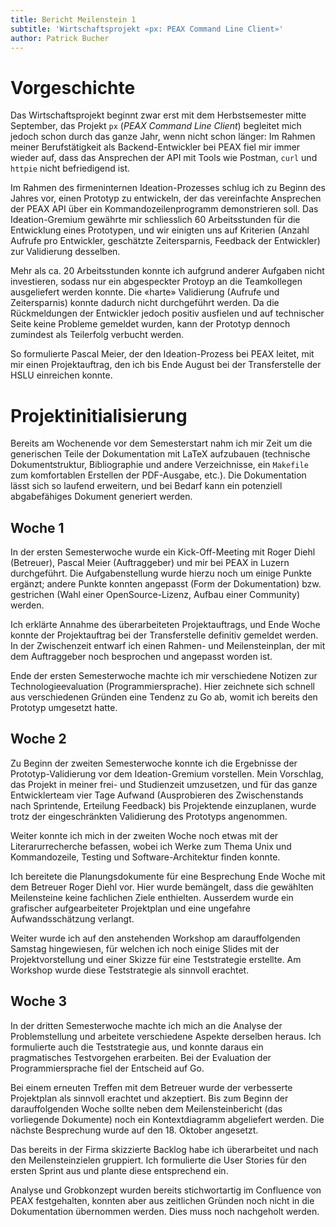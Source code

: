 ```yaml
---
title: Bericht Meilenstein 1
subtitle: 'Wirtschaftsprojekt «px: PEAX Command Line Client»'
author: Patrick Bucher
---
```


# Vorgeschichte 

Das Wirtschaftsprojekt beginnt zwar erst mit dem Herbstsemester mitte September, das Projekt `px` (_PEAX Command Line Client_) begleitet mich jedoch schon durch das ganze Jahr, wenn nicht schon länger: Im Rahmen meiner Berufstätigkeit als Backend-Entwickler bei PEAX fiel mir immer wieder auf, dass das Ansprechen der API mit Tools wie Postman, `curl` und `httpie` nicht befriedigend ist.

Im Rahmen des firmeninternen Ideation-Prozesses schlug ich zu Beginn des Jahres vor, einen Prototyp zu entwickeln, der das vereinfachte Ansprechen der PEAX API über ein Kommandozeilenprogramm demonstrieren soll. Das Ideation-Gremium gewährte mir schliesslich 60 Arbeitsstunden für die Entwicklung eines Prototypen, und wir einigten uns auf Kriterien (Anzahl Aufrufe pro Entwickler, geschätzte Zeitersparnis, Feedback der Entwickler) zur Validierung desselben.

Mehr als ca. 20 Arbeitsstunden konnte ich aufgrund anderer Aufgaben nicht investieren, sodass nur ein abgespeckter Protoyp an die Teamkollegen ausgeliefert werden konnte. Die «harte» Validierung (Aufrufe und Zeitersparnis) konnte dadurch nicht durchgeführt werden. Da die Rückmeldungen der Entwickler jedoch positiv ausfielen und auf technischer Seite keine Probleme gemeldet wurden, kann der Prototyp dennoch zumindest als Teilerfolg verbucht werden.

So formulierte Pascal Meier, der den Ideation-Prozess bei PEAX leitet, mit mir einen Projektauftrag, den ich bis Ende August bei der Transferstelle der HSLU einreichen konnte.

# Projektinitialisierung

Bereits am Wochenende vor dem Semesterstart nahm ich mir Zeit um die generischen Teile der Dokumentation mit LaTeX aufzubauen (technische Dokumentstruktur, Bibliographie und andere Verzeichnisse, ein `Makefile` zum komfortablen Erstellen der PDF-Ausgabe, etc.). Die Dokumentation lässt sich so laufend erweitern, und bei Bedarf kann ein potenziell abgabefähiges Dokument generiert werden.

## Woche 1

In der ersten Semesterwoche wurde ein Kick-Off-Meeting mit Roger Diehl (Betreuer), Pascal Meier (Auftraggeber) und mir bei PEAX in Luzern durchgeführt. Die Aufgabenstellung wurde hierzu noch um einige Punkte ergänzt; andere Punkte konnten angepasst (Form der Dokumentation) bzw. gestrichen (Wahl einer OpenSource-Lizenz, Aufbau einer Community) werden.

Ich erklärte Annahme des überarbeiteten Projektauftrags, und Ende Woche konnte der Projektauftrag bei der Transferstelle definitiv gemeldet werden. In der Zwischenzeit entwarf ich einen Rahmen- und Meilensteinplan, der mit dem Auftraggeber noch besprochen und angepasst worden ist.

Ende der ersten Semesterwoche machte ich mir verschiedene Notizen zur Technologieevaluation (Programmiersprache). Hier zeichnete sich schnell aus verschiedenen Gründen eine Tendenz zu Go ab, womit ich bereits den Prototyp umgesetzt hatte.

## Woche 2

Zu Beginn der zweiten Semesterwoche konnte ich die Ergebnisse der Prototyp-Validierung vor dem Ideation-Gremium vorstellen. Mein Vorschlag, das Projekt in meiner frei- und Studienzeit umzusetzen, und für das ganze Entwicklerteam vier Tage Aufwand (Ausprobieren des Zwischenstands nach Sprintende, Erteilung Feedback) bis Projektende einzuplanen, wurde trotz der eingeschränkten Validierung des Prototyps angenommen.

Weiter konnte ich mich in der zweiten Woche noch etwas mit der Literarurrecherche befassen, wobei ich Werke zum Thema Unix und Kommandozeile, Testing und Software-Architektur finden konnte.

Ich bereitete die Planungsdokumente für eine Besprechung Ende Woche mit dem Betreuer Roger Diehl vor. Hier wurde bemängelt, dass die gewählten Meilensteine keine fachlichen Ziele enthielten. Ausserdem wurde ein grafischer aufgearbeiteter Projektplan und eine ungefahre Aufwandsschätzung verlangt.

Weiter wurde ich auf den anstehenden Workshop am darauffolgenden Samstag hingewiesen, für welchen ich noch einige Slides mit der Projektvorstellung und einer Skizze für eine Teststrategie erstellte. Am Workshop wurde diese Teststrategie als sinnvoll erachtet.

## Woche 3

In der dritten Semesterwoche machte ich mich an die Analyse der Problemstellung und arbeitete verschiedene Aspekte derselben heraus. Ich formulierte auch die Teststrategie aus, und konnte daraus ein pragmatisches Testvorgehen erarbeiten. Bei der Evaluation der Programmiersprache fiel der Entscheid auf Go.

Bei einem erneuten Treffen mit dem Betreuer wurde der verbesserte Projektplan als sinnvoll erachtet und akzeptiert. Bis zum Beginn der darauffolgenden Woche sollte neben dem Meilensteinbericht (das vorliegende Dokumente) noch ein Kontextdiagramm abgeliefert werden. Die nächste Besprechung wurde auf den 18. Oktober angesetzt.

Das bereits in der Firma skizzierte Backlog habe ich überarbeitet und nach den Meilensteinzielen gruppiert. Ich formulierte die User Stories für den ersten Sprint aus und plante diese entsprechend ein.

Analyse und Grobkonzept wurden bereits stichwortartig im Confluence von PEAX festgehalten, konnten aber aus zeitlichen Gründen noch nicht in die Dokumentation übernommen werden. Dies muss noch nachgeholt werden.
